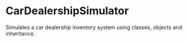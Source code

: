# CarDealershipSimulator
Simulates a car dealership inventory system using classes, objects and inheritance.
